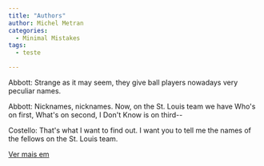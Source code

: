 ```yaml
---
title: "Authors"
author: Michel Metran
categories:
  - Minimal Mistakes
tags:
  - teste

---
```


Abbott: Strange as it may seem, they give ball players nowadays very peculiar names.

Abbott: Nicknames, nicknames. Now, on the St. Louis team we have Who's on first, What's on second, I Don't Know is on third--

Costello: That's what I want to find out. I want you to tell me the names of the fellows on the St. Louis team.

[Ver mais em](https://mmistakes.github.io/minimal-mistakes/docs/authors/)
